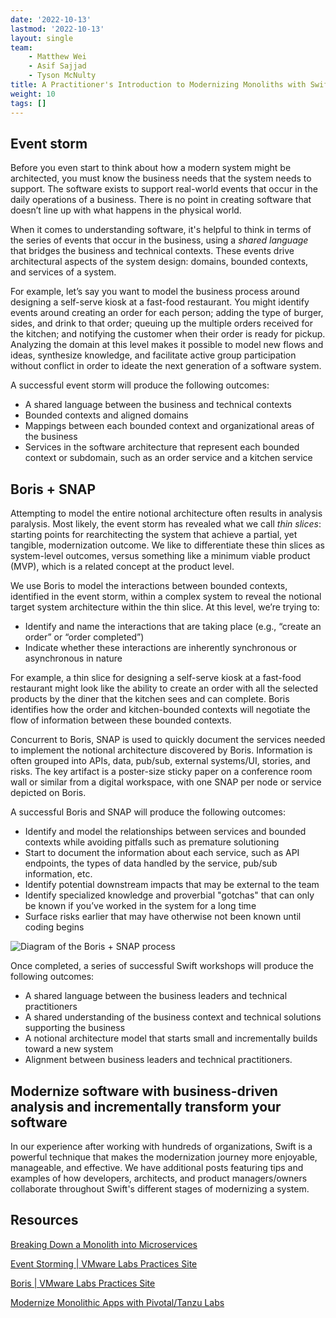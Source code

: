 ```yaml
---
date: '2022-10-13'
lastmod: '2022-10-13'
layout: single
team:
    - Matthew Wei
    - Asif Sajjad
    - Tyson McNulty
title: A Practitioner's Introduction to Modernizing Monoliths with Swift
weight: 10
tags: []
---
```


## Event storm

Before you even start to think about how a modern system might be architected, you must know the business needs that the system needs to support. The software exists to support real-world events that occur in the daily operations of a business. There is no point in creating software that doesn’t line up with what happens in the physical world.

When it comes to understanding software, it's helpful to think in terms of the series of events that occur in the business, using a _shared language_ that bridges the business and technical contexts. These events drive architectural aspects of the system design: domains, bounded contexts, and services of a system.

For example, let’s say you want to model the business process around designing a self-serve kiosk at a fast-food restaurant. You might identify events around creating an order for each person; adding the type of burger, sides, and drink to that order; queuing up the multiple orders received for the kitchen; and notifying the customer when their order is ready for pickup. Analyzing the domain at this level makes it possible to model new flows and ideas, synthesize knowledge, and facilitate active group participation without conflict in order to ideate the next generation of a software system.

A successful event storm will produce the following outcomes:

-   A shared language between the business and technical contexts
-   Bounded contexts and aligned domains
-   Mappings between each bounded context and organizational areas of the business
-   Services in the software architecture that represent each bounded context or subdomain, such as an order service and a kitchen service

## Boris + SNAP

Attempting to model the entire notional architecture often results in analysis paralysis. Most likely, the event storm has revealed what we call _thin slices_: starting points for rearchitecting the system that achieve a partial, yet tangible, modernization outcome. We like to differentiate these thin slices as system-level outcomes, versus something like a minimum viable product (MVP), which is a related concept at the product level.

We use Boris to model the interactions between bounded contexts, identified in the event storm, within a complex system to reveal the notional target system architecture within the thin slice. At this level, we’re trying to:

-   Identify and name the interactions that are taking place (e.g., “create an order” or “order completed”)
-   Indicate whether these interactions are inherently synchronous or asynchronous in nature

For example, a thin slice for designing a self-serve kiosk at a fast-food restaurant might look like the ability to create an order with all the selected products by the diner that the kitchen sees and can complete. Boris identifies how the order and kitchen-bounded contexts will negotiate the flow of information between these bounded contexts.

Concurrent to Boris, SNAP is used to quickly document the services needed to implement the notional architecture discovered by Boris. Information is often grouped into APIs, data, pub/sub, external systems/UI, stories, and risks. The key artifact is a poster-size sticky paper on a conference room wall or similar from a digital workspace, with one SNAP per node or service depicted on Boris.

A successful Boris and SNAP will produce the following outcomes:

-   Identify and model the relationships between services and bounded contexts while avoiding pitfalls such as premature solutioning
-   Start to document the information about each service, such as API endpoints, the types of data handled by the service, pub/sub information, etc.
-   Identify potential downstream impacts that may be external to the team
-   Identify specialized knowledge and proverbial "gotchas" that can only be known if you’ve worked in the system for a long time
-   Surface risks earlier that may have otherwise not been known until coding begins

![Diagram of the Boris + SNAP process](/learningpaths/swift-practice/images/image1.png)

Once completed, a series of successful Swift workshops will produce the following outcomes:

-   A shared language between the business leaders and technical practitioners
-   A shared understanding of the business context and technical solutions supporting the business
-   A notional architecture model that starts small and incrementally builds toward a new system
-   Alignment between business leaders and technical practitioners.

## Modernize software with business-driven analysis and incrementally transform your software

In our experience after working with hundreds of organizations, Swift is a powerful technique that makes the modernization journey more enjoyable, manageable, and effective. We have additional posts featuring tips and examples of how developers, architects, and product managers/owners collaborate throughout Swift's different stages of modernizing a system.

## Resources

[Breaking Down a Monolith into Microservices](https://tanzu.vmware.com/developer/guides/deconstructing-the-monolith/)

[Event Storming | VMware Labs Practices Site](https://tanzu.vmware.com/developer/practices/event-storming/)

[Boris | VMware Labs Practices Site](https://tanzu.vmware.com/developer/practices/boris/)

[Modernize Monolithic Apps with Pivotal/Tanzu Labs](https://tanzu.vmware.com/content/infographics/modernize-monolithic-apps-with-vmware-tanzu-labs)
